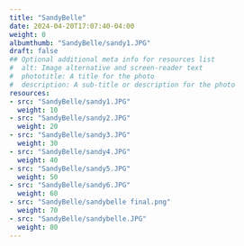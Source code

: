 ```yaml
---
title: "SandyBelle"
date: 2024-04-20T17:07:40-04:00
weight: 0
albumthumb: "SandyBelle/sandy1.JPG"
draft: false
## Optional additional meta info for resources list
#  alt: Image alternative and screen-reader text
#  phototitle: A title for the photo
#  description: A sub-title or description for the photo
resources:
- src: "SandyBelle/sandy1.JPG"
  weight: 10
- src: "SandyBelle/sandy2.JPG"
  weight: 20
- src: "SandyBelle/sandy3.JPG"
  weight: 30
- src: "SandyBelle/sandy4.JPG"
  weight: 40
- src: "SandyBelle/sandy5.JPG"
  weight: 50
- src: "SandyBelle/sandy6.JPG"
  weight: 60
- src: "SandyBelle/sandybelle final.png"
  weight: 70
- src: "SandyBelle/sandybelle.JPG"
  weight: 80
---
```

